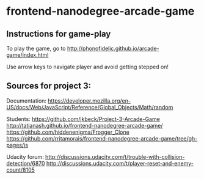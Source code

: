 frontend-nanodegree-arcade-game
===============================

Instructions for game-play
--------------------------
To play the game, go to http://phonofidelic.github.io/arcade-game/index.html

Use arrow keys to navigate player and avoid getting stepped on!


Sources for project 3:
----------------------
Documentation:
https://developer.mozilla.org/en-US/docs/Web/JavaScript/Reference/Global_Objects/Math/random

Students:
https://github.com/jkbeck/Project-3-Arcade-Game
http://tatianash.github.io/frontend-nanodegree-arcade-game/
https://github.com/hiddenenigma/Frogger_Clone
https://github.com/rritamorais/frontend-nanodegree-arcade-game/tree/gh-pages/js

Udacity forum:
http://discussions.udacity.com/t/trouble-with-collision-detection/6870
http://discussions.udacity.com/t/player-reset-and-enemy-count/8105